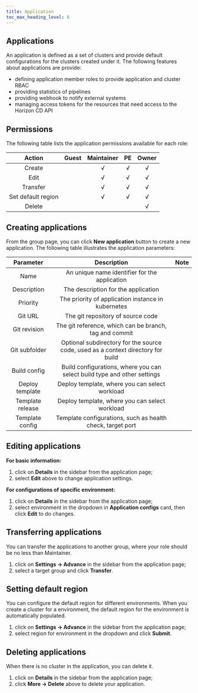 ```yaml
---
title: Application
toc_max_heading_level: 6
---
```


## Applications
An application is defined as a set of clusters and provide default configurations for the clusters created under it. The following features about applications are provide: 
* defining application member roles to provide application and cluster RBAC
* providing statistics of pipelines
* providing webhook to notify external systems
* managing access tokens for the resources that need access to the Horizon CD API

## Permissions
The following table lists the application permissions available for each role: 

|       Action       | Guest | Maintainer | PE | Owner |
|:------------------:|:-----:|:----------:|:--:|:-----:|
|       Create       |       |      √     |  √ |   √   |
|        Edit        |       |      √     |  √ |   √   |
|      Transfer      |       |      √     |  √ |   √   |
| Set default region |       |      √     |  √ |   √   |
|       Delete       |       |            |    |   √   |

## Creating applications
From the group page, you can click **New application** button to create a new application. The following table illustrates the application parameters: 

|    Parameter     |                                    Description                                   | Note |
|:----------------:|:--------------------------------------------------------------------------------:|:----:|
|       Name       |                   An unique name identifier for the application                  |      |
|   Description    |                        The description for the application                       |      |
|     Priority     |                The priority of application instance in kubernetes                |      |
|     Git URL      |                         The git repository of source code                        |      |
|   Git revision   |              The git reference, which can be branch, tag and commit              |      |
|  Git subfolder   | Optional subdirectory for the source code, used as a context directory for build |      |
|   Build config   |     Build configurations, where you can select build type and other settings     |      |
| Deploy template  |                  Deploy template, where you can select workload                  |      |
| Template release |                  Deploy template, where you can select workload                  |      |
| Template config  |            Template configurations, such as health check, target port            |      |


## Editing applications

**For basic information:**
1. click on **Details** in the sidebar from the application page;
2. select **Edit** above to change application settings.

**For configurations of specific environment:**
1. click on **Details** in the sidebar from the application page;
2. select environment in the dropdown in **Application configs** card, then click **Edit** to do changes.


## Transferring applications
You can transfer the applications to another group, where your role should be no less than Maintainer. 
1. click on **Settings -> Advance** in the sidebar from the application page;
2. select a target group and click **Transfer**.


## Setting default region
You can configure the default region for different environments. When you create a cluster for a environment, the default region for the environment is automatically populated.
1. click on **Settings -> Advance** in the sidebar from the application page;
2. select region for environment in the dropdown and click **Submit**.


## Deleting applications
When there is no cluster in the application, you can delete it. 
1. click on **Details** in the sidebar from the application page;
2. click **More -> Delete** above to delete your application.